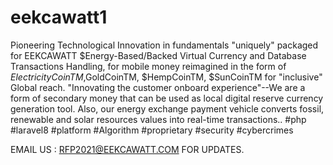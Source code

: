 # eekcawatt1
Pioneering Technological Innovation in fundamentals "uniquely" packaged for 
EEKCAWATT $Energy-Based/Backed Virtual Currency 
and Database Transactions Handling, for mobile money reimagined in the form of 
$ElectricityCoinTM,$GoldCoinTM, $HempCoinTM, $SunCoinTM for "inclusive" Global reach.
"Innovating the customer onboard experience"--We are a form of secondary money that can
be used as local digital reserve currency generation tool. Also, our energy exchange payment vehicle 
converts fossil, renewable and solar resources values into real-time transactions..
#php #laravel8 #platform #Algorithm #proprietary #security #cybercrimes

EMAIL US : RFP2021@EEKCAWATT.COM FOR UPDATES.
